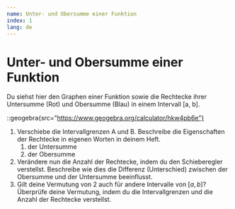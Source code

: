 ```yaml
---
name: Unter- und Obersumme einer Funktion
index: 1
lang: de
---
```


# Unter- und Obersumme einer Funktion

Du siehst hier den Graphen einer Funktion sowie die Rechtecke ihrer Untersumme (Rot) und Obersumme (Blau) in einem Intervall [a, b].

::geogebra{src="https://www.geogebra.org/calculator/hkw4pb6e"}

1. Verschiebe die Intervallgrenzen A und B. Beschreibe die Eigenschaften der Rechtecke in eigenen Worten in deinem Heft.
    1. der Untersumme
    2. der Obersumme
2. Verändere nun die Anzahl der Rechtecke, indem du den Schieberegler verstellst. Beschreibe wie dies die Differenz (Unterschied) zwischen der Obersumme und der Untersumme beeinflusst.
3. Gilt deine Vermutung von 2 auch für andere Intervalle von $[a,b]$? Überprüfe deine Vermutung, indem du die Intervallgrenzen und die Anzahl der Rechtecke verstellst.